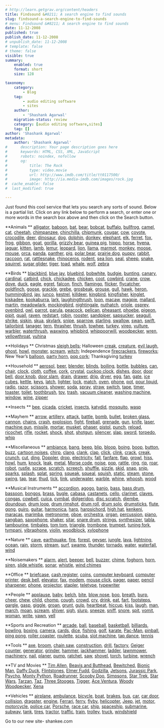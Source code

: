```yaml
---
# http://learn.getgrav.org/content/headers
title: Findsound &#8211; A search engine to find sounds
slug: findsound-a-search-engine-to-find-sounds
# menu: Findsound &#8211; A search engine to find sounds
date: 11-12-2008
published: true
publish_date: 11-12-2008
# unpublish_date: 11-12-2008
# template: false
# theme: false
visible: true
summary:
    enabled: true
    format: short
    size: 128

taxonomy:
    category:
        - Blog
    tag:
        - audio editing software
        - sites
    author:
        - 'Shashank Agarwal'
    migration-status: review
    category: [audio editing software,sites]
    tag: []
author: 'Shashank Agarwal'
metadata:
    author: 'Shashank Agarwal'
#      description: Your page description goes here
#      keywords: HTML, CSS, XML, JavaScript
#      robots: noindex, nofollow
#      og:
#          title: The Rock
#          type: video.movie
#          url: http://www.imdb.com/title/tt0117500/
#          image: http://ia.media-imdb.com/images/rock.jpg
#  cache_enable: false
#  last_modified: true

---
```


Just found this cool service that lets you search any sorts of sound. Below is a partial list. Click on any link below to perform a search, or enter one or more words in the search box above and then click on the Search button.

  
**Animals ** [alligator](http://www.findsounds.com/ISAPI/search.dll?keywords=alligator+crocodile), [baboon](http://www.findsounds.com/ISAPI/search.dll?keywords=baboon), [bat](http://www.findsounds.com/ISAPI/search.dll?keywords=bat), [bear](http://www.findsounds.com/ISAPI/search.dll?keywords=bear), [bobcat](http://www.findsounds.com/ISAPI/search.dll?keywords=bobcat+lynx), [buffalo](http://www.findsounds.com/ISAPI/search.dll?keywords=buffalo+bison), [bullfrog](http://www.findsounds.com/ISAPI/search.dll?keywords=bullfrog), [camel](http://www.findsounds.com/ISAPI/search.dll?keywords=camel), [cat](http://www.findsounds.com/ISAPI/search.dll?keywords=cat), [cheetah](http://www.findsounds.com/ISAPI/search.dll?keywords=cheetah), [chimpanzee](http://www.findsounds.com/ISAPI/search.dll?keywords=chimpanzee), [chinchilla](http://www.findsounds.com/ISAPI/search.dll?keywords=chinchilla), [chipmunk](http://www.findsounds.com/ISAPI/search.dll?keywords=chipmunk), [cougar](http://www.findsounds.com/ISAPI/search.dll?keywords=cougar), [cow](http://www.findsounds.com/ISAPI/search.dll?keywords=cow), [coyote](http://www.findsounds.com/ISAPI/search.dll?keywords=coyote), [crocodile](http://www.findsounds.com/ISAPI/search.dll?keywords=crocodile), [deer](http://www.findsounds.com/ISAPI/search.dll?keywords=deer), [dinosaur](http://www.findsounds.com/ISAPI/search.dll?keywords=dinosaur+T-rex), [dog](http://www.findsounds.com/ISAPI/search.dll?keywords=dog), [dolphin](http://www.findsounds.com/ISAPI/search.dll?keywords=dolphin), [donkey](http://www.findsounds.com/ISAPI/search.dll?keywords=donkey), [elephant](http://www.findsounds.com/ISAPI/search.dll?keywords=elephant), [elk](http://www.findsounds.com/ISAPI/search.dll?keywords=elk), [ferret](http://www.findsounds.com/ISAPI/search.dll?keywords=ferret), [fox](http://www.findsounds.com/ISAPI/search.dll?keywords=fox), [frog](http://www.findsounds.com/ISAPI/search.dll?keywords=frog), [gibbon](http://www.findsounds.com/ISAPI/search.dll?keywords=gibbon), [goat](http://www.findsounds.com/ISAPI/search.dll?keywords=goat), [gorilla](http://www.findsounds.com/ISAPI/search.dll?keywords=gorilla), [grizzly bear](http://www.findsounds.com/ISAPI/search.dll?keywords=grizzly+bear), [guinea pig](http://www.findsounds.com/ISAPI/search.dll?keywords=guinea), [hippo](http://www.findsounds.com/ISAPI/search.dll?keywords=hippo+hippopotamus), [horse](http://www.findsounds.com/ISAPI/search.dll?keywords=horse), [hyena](http://www.findsounds.com/ISAPI/search.dll?keywords=hyena), [jaguar](http://www.findsounds.com/ISAPI/search.dll?keywords=jaguar), [kitten](http://www.findsounds.com/ISAPI/search.dll?keywords=kitten), [lamb](http://www.findsounds.com/ISAPI/search.dll?keywords=lamb), [lemur](http://www.findsounds.com/ISAPI/search.dll?keywords=lemur), [leopard](http://www.findsounds.com/ISAPI/search.dll?keywords=leopard), [lion](http://www.findsounds.com/ISAPI/search.dll?keywords=lion), [llama](http://www.findsounds.com/ISAPI/search.dll?keywords=llama), [marmot](http://www.findsounds.com/ISAPI/search.dll?keywords=marmot), [monkey](http://www.findsounds.com/ISAPI/search.dll?keywords=monkey), [moose](http://www.findsounds.com/ISAPI/search.dll?keywords=moose), [mouse](http://www.findsounds.com/ISAPI/search.dll?keywords=mouse), [orca](http://www.findsounds.com/ISAPI/search.dll?keywords=orca), [panda](http://www.findsounds.com/ISAPI/search.dll?keywords=panda), [panther](http://www.findsounds.com/ISAPI/search.dll?keywords=panther), [pig](http://www.findsounds.com/ISAPI/search.dll?keywords=pig), [polar bear](http://www.findsounds.com/ISAPI/search.dll?keywords=polar+bear), [prairie dog](http://www.findsounds.com/ISAPI/search.dll?keywords=prairie), [puppy](http://www.findsounds.com/ISAPI/search.dll?keywords=puppy), [rabbit](http://www.findsounds.com/ISAPI/search.dll?keywords=rabbit), [raccoon](http://www.findsounds.com/ISAPI/search.dll?keywords=raccoon), [rat](http://www.findsounds.com/ISAPI/search.dll?keywords=rat), [rattlesnake](http://www.findsounds.com/ISAPI/search.dll?keywords=rattlesnake), [rhinoceros](http://www.findsounds.com/ISAPI/search.dll?keywords=rhino+rhinoceros), [rodent](http://www.findsounds.com/ISAPI/search.dll?keywords=rodent), [sea lion](http://www.findsounds.com/ISAPI/search.dll?keywords=sea+lion), [seal](http://www.findsounds.com/ISAPI/search.dll?keywords=seal), [sheep](http://www.findsounds.com/ISAPI/search.dll?keywords=sheep), [snake](http://www.findsounds.com/ISAPI/search.dll?keywords=snake), [squirrel](http://www.findsounds.com/ISAPI/search.dll?keywords=squirrel), [sugar glider](http://www.findsounds.com/ISAPI/search.dll?keywords=sugar+glider), [tiger](http://www.findsounds.com/ISAPI/search.dll?keywords=tiger), [toad](http://www.findsounds.com/ISAPI/search.dll?keywords=toad), [whale](http://www.findsounds.com/ISAPI/search.dll?keywords=whale), [wolf](http://www.findsounds.com/ISAPI/search.dll?keywords=wolf+wolves), [zebra](http://www.findsounds.com/ISAPI/search.dll?keywords=zebra)

**Birds ** [blackbird](http://www.findsounds.com/ISAPI/search.dll?keywords=blackbird), [blue jay](http://www.findsounds.com/ISAPI/search.dll?keywords=blue+jay), [bluebird](http://www.findsounds.com/ISAPI/search.dll?keywords=bluebird), [bobwhite](http://www.findsounds.com/ISAPI/search.dll?keywords=bobwhite), [budgie](http://www.findsounds.com/ISAPI/search.dll?keywords=budgie), [bunting](http://www.findsounds.com/ISAPI/search.dll?keywords=bunting), [canary](http://www.findsounds.com/ISAPI/search.dll?keywords=canary), [cardinal](http://www.findsounds.com/ISAPI/search.dll?keywords=cardinal), [catbird](http://www.findsounds.com/ISAPI/search.dll?keywords=catbird), [chick](http://www.findsounds.com/ISAPI/search.dll?keywords=chick), [chickadee](http://www.findsounds.com/ISAPI/search.dll?keywords=chickadee), [chicken](http://www.findsounds.com/ISAPI/search.dll?keywords=chicken), [coot](http://www.findsounds.com/ISAPI/search.dll?keywords=coot), [cowbird](http://www.findsounds.com/ISAPI/search.dll?keywords=cowbird), [crane](http://www.findsounds.com/ISAPI/search.dll?keywords=crane), [crow](http://www.findsounds.com/ISAPI/search.dll?keywords=crow), [dove](http://www.findsounds.com/ISAPI/search.dll?keywords=dove), [duck](http://www.findsounds.com/ISAPI/search.dll?keywords=duck), [eagle](http://www.findsounds.com/ISAPI/search.dll?keywords=eagle), [egret](http://www.findsounds.com/ISAPI/search.dll?keywords=egret), [falcon](http://www.findsounds.com/ISAPI/search.dll?keywords=falcon), [finch](http://www.findsounds.com/ISAPI/search.dll?keywords=finch), [flamingo](http://www.findsounds.com/ISAPI/search.dll?keywords=flamingo), [flicker](http://www.findsounds.com/ISAPI/search.dll?keywords=flicker), [flycatcher](http://www.findsounds.com/ISAPI/search.dll?keywords=flycatcher), [goldfinch](http://www.findsounds.com/ISAPI/search.dll?keywords=goldfinch), [goose](http://www.findsounds.com/ISAPI/search.dll?keywords=goose+geese), [grackle](http://www.findsounds.com/ISAPI/search.dll?keywords=grackle), [grebe](http://www.findsounds.com/ISAPI/search.dll?keywords=grebe), [grosbeak](http://www.findsounds.com/ISAPI/search.dll?keywords=grosbeak), [grouse](http://www.findsounds.com/ISAPI/search.dll?keywords=grouse), [gull](http://www.findsounds.com/ISAPI/search.dll?keywords=gull+seagull), [hawk](http://www.findsounds.com/ISAPI/search.dll?keywords=hawk), [heron](http://www.findsounds.com/ISAPI/search.dll?keywords=heron), [hummingbird](http://www.findsounds.com/ISAPI/search.dll?keywords=hummingbird), [jay](http://www.findsounds.com/ISAPI/search.dll?keywords=jay), [junco](http://www.findsounds.com/ISAPI/search.dll?keywords=junco), [kestrel](http://www.findsounds.com/ISAPI/search.dll?keywords=kestrel), [killdeer](http://www.findsounds.com/ISAPI/search.dll?keywords=killdeer), [kingbird](http://www.findsounds.com/ISAPI/search.dll?keywords=kingbird), [kingfisher](http://www.findsounds.com/ISAPI/search.dll?keywords=kingfisher), [kinglet](http://www.findsounds.com/ISAPI/search.dll?keywords=kinglet), [kiskadee](http://www.findsounds.com/ISAPI/search.dll?keywords=kiskadee), [kookaburra](http://www.findsounds.com/ISAPI/search.dll?keywords=kookaburra), [lark](http://www.findsounds.com/ISAPI/search.dll?keywords=lark), [laughingthrush](http://www.findsounds.com/ISAPI/search.dll?keywords=laughingthrush), [loon](http://www.findsounds.com/ISAPI/search.dll?keywords=loon), [macaw](http://www.findsounds.com/ISAPI/search.dll?keywords=macaw), [magpie](http://www.findsounds.com/ISAPI/search.dll?keywords=magpie), [mallard](http://www.findsounds.com/ISAPI/search.dll?keywords=mallard), [martin](http://www.findsounds.com/ISAPI/search.dll?keywords=martin), [meadowlark](http://www.findsounds.com/ISAPI/search.dll?keywords=meadowlark), [mockingbird](http://www.findsounds.com/ISAPI/search.dll?keywords=mockingbird), [nightingale](http://www.findsounds.com/ISAPI/search.dll?keywords=nightingale), [nuthatch](http://www.findsounds.com/ISAPI/search.dll?keywords=nuthatch), [oriole](http://www.findsounds.com/ISAPI/search.dll?keywords=oriole), [osprey](http://www.findsounds.com/ISAPI/search.dll?keywords=osprey), [ovenbird](http://www.findsounds.com/ISAPI/search.dll?keywords=ovenbird), [owl](http://www.findsounds.com/ISAPI/search.dll?keywords=owl), [parrot](http://www.findsounds.com/ISAPI/search.dll?keywords=parrot), [parula](http://www.findsounds.com/ISAPI/search.dll?keywords=parula), [peacock](http://www.findsounds.com/ISAPI/search.dll?keywords=peacock), [pelican](http://www.findsounds.com/ISAPI/search.dll?keywords=pelican), [pheasant](http://www.findsounds.com/ISAPI/search.dll?keywords=pheasant), [phoebe](http://www.findsounds.com/ISAPI/search.dll?keywords=phoebe), [pigeon](http://www.findsounds.com/ISAPI/search.dll?keywords=pigeon), [pipit](http://www.findsounds.com/ISAPI/search.dll?keywords=pipit), [quail](http://www.findsounds.com/ISAPI/search.dll?keywords=quail), [raven](http://www.findsounds.com/ISAPI/search.dll?keywords=raven), [redstart](http://www.findsounds.com/ISAPI/search.dll?keywords=redstart), [robin](http://www.findsounds.com/ISAPI/search.dll?keywords=robin), [rooster](http://www.findsounds.com/ISAPI/search.dll?keywords=rooster), [sandpiper](http://www.findsounds.com/ISAPI/search.dll?keywords=sandpiper), [sapsucker](http://www.findsounds.com/ISAPI/search.dll?keywords=sapsucker), [seagull](http://www.findsounds.com/ISAPI/search.dll?keywords=seagull), [shrike](http://www.findsounds.com/ISAPI/search.dll?keywords=shrike), [siskin](http://www.findsounds.com/ISAPI/search.dll?keywords=siskin), [skua](http://www.findsounds.com/ISAPI/search.dll?keywords=skua), [skylark](http://www.findsounds.com/ISAPI/search.dll?keywords=skylark), [snipe](http://www.findsounds.com/ISAPI/search.dll?keywords=snipe), [sparrow](http://www.findsounds.com/ISAPI/search.dll?keywords=sparrow), [starling](http://www.findsounds.com/ISAPI/search.dll?keywords=starling), [swallow](http://www.findsounds.com/ISAPI/search.dll?keywords=swallow), [swan](http://www.findsounds.com/ISAPI/search.dll?keywords=swan), [swift](http://www.findsounds.com/ISAPI/search.dll?keywords=swift), [tailorbird](http://www.findsounds.com/ISAPI/search.dll?keywords=tailorbird), [tanager](http://www.findsounds.com/ISAPI/search.dll?keywords=tanager), [tern](http://www.findsounds.com/ISAPI/search.dll?keywords=tern), [thrasher](http://www.findsounds.com/ISAPI/search.dll?keywords=thrasher), [thrush](http://www.findsounds.com/ISAPI/search.dll?keywords=thrush), [towhee](http://www.findsounds.com/ISAPI/search.dll?keywords=towhee), [turkey](http://www.findsounds.com/ISAPI/search.dll?keywords=turkey), [vireo](http://www.findsounds.com/ISAPI/search.dll?keywords=vireo), [vulture](http://www.findsounds.com/ISAPI/search.dll?keywords=vulture), [warbler](http://www.findsounds.com/ISAPI/search.dll?keywords=warbler), [waterthrush](http://www.findsounds.com/ISAPI/search.dll?keywords=waterthrush), [waxwing](http://www.findsounds.com/ISAPI/search.dll?keywords=waxwing), [whipbird](http://www.findsounds.com/ISAPI/search.dll?keywords=whipbird), [whippoorwill](http://www.findsounds.com/ISAPI/search.dll?keywords=whippoorwill), [woodpecker](http://www.findsounds.com/ISAPI/search.dll?keywords=woodpecker), [wren](http://www.findsounds.com/ISAPI/search.dll?keywords=wren), [yellowthroat](http://www.findsounds.com/ISAPI/search.dll?keywords=yellowthroat), [yuhina](http://www.findsounds.com/ISAPI/search.dll?keywords=yuhina)

**Holidays ** Christmas [sleigh bells](http://www.findsounds.com/ISAPI/search.dll?keywords=sleigh+bells); Halloween [creak](http://www.findsounds.com/ISAPI/search.dll?keywords=creak+creaky+creaking), [creature](http://www.findsounds.com/ISAPI/search.dll?keywords=creature), [evil laugh](http://www.findsounds.com/ISAPI/search.dll?keywords=evil+laugh), [ghost](http://www.findsounds.com/ISAPI/search.dll?keywords=ghost+evp), [howl](http://www.findsounds.com/ISAPI/search.dll?keywords=howl+howling), [monster](http://www.findsounds.com/ISAPI/search.dll?keywords=monster), [scream](http://www.findsounds.com/ISAPI/search.dll?keywords=scream+screaming), [witch](http://www.findsounds.com/ISAPI/search.dll?keywords=witch); Independence [firecrackers](http://www.findsounds.com/ISAPI/search.dll?keywords=firecrackers), [fireworks](http://www.findsounds.com/ISAPI/search.dll?keywords=fireworks); New Year’s [balloon](http://www.findsounds.com/ISAPI/search.dll?keywords=balloon), [party horn](http://www.findsounds.com/ISAPI/search.dll?keywords=party+horn), [pop cork](http://www.findsounds.com/ISAPI/search.dll?keywords=pop+cork); Thanksgiving [turkey](http://www.findsounds.com/ISAPI/search.dll?keywords=turkey)

**Household ** [aerosol](http://www.findsounds.com/ISAPI/search.dll?keywords=aerosol), [beer](http://www.findsounds.com/ISAPI/search.dll?keywords=beer), [blender](http://www.findsounds.com/ISAPI/search.dll?keywords=blender), [blinds](http://www.findsounds.com/ISAPI/search.dll?keywords=blinds), [boiling](http://www.findsounds.com/ISAPI/search.dll?keywords=boil+boiling), [bottle](http://www.findsounds.com/ISAPI/search.dll?keywords=bottle), [bubbles](http://www.findsounds.com/ISAPI/search.dll?keywords=bubbles), [can](http://www.findsounds.com/ISAPI/search.dll?keywords=can), [chair](http://www.findsounds.com/ISAPI/search.dll?keywords=chair), [clock](http://www.findsounds.com/ISAPI/search.dll?keywords=clock), [cloth](http://www.findsounds.com/ISAPI/search.dll?keywords=cloth), [coffee](http://www.findsounds.com/ISAPI/search.dll?keywords=coffee), [cork](http://www.findsounds.com/ISAPI/search.dll?keywords=cork), [crystal](http://www.findsounds.com/ISAPI/search.dll?keywords=crystal), [cuckoo clock](http://www.findsounds.com/ISAPI/search.dll?keywords=cuckoo+clock), [dishes](http://www.findsounds.com/ISAPI/search.dll?keywords=dishes), [door](http://www.findsounds.com/ISAPI/search.dll?keywords=door), [door bell](http://www.findsounds.com/ISAPI/search.dll?keywords=door+bell+doorbell), [door knob](http://www.findsounds.com/ISAPI/search.dll?keywords=door+knob), [door slam](http://www.findsounds.com/ISAPI/search.dll?keywords=door+slam), [drain](http://www.findsounds.com/ISAPI/search.dll?keywords=drain), [drawer](http://www.findsounds.com/ISAPI/search.dll?keywords=drawer), [drip](http://www.findsounds.com/ISAPI/search.dll?keywords=drip+dripping), [dryer](http://www.findsounds.com/ISAPI/search.dll?keywords=dryer), [egg](http://www.findsounds.com/ISAPI/search.dll?keywords=egg), [fan](http://www.findsounds.com/ISAPI/search.dll?keywords=fan), [gate](http://www.findsounds.com/ISAPI/search.dll?keywords=gate), [ice cubes](http://www.findsounds.com/ISAPI/search.dll?keywords=ice+cubes), [kettle](http://www.findsounds.com/ISAPI/search.dll?keywords=kettle), [keys](http://www.findsounds.com/ISAPI/search.dll?keywords=keys), [latch](http://www.findsounds.com/ISAPI/search.dll?keywords=latch), [lighter](http://www.findsounds.com/ISAPI/search.dll?keywords=lighter), [lock](http://www.findsounds.com/ISAPI/search.dll?keywords=lock), [match](http://www.findsounds.com/ISAPI/search.dll?keywords=match), [oven](http://www.findsounds.com/ISAPI/search.dll?keywords=oven), [phone](http://www.findsounds.com/ISAPI/search.dll?keywords=phone+telephone), [pot](http://www.findsounds.com/ISAPI/search.dll?keywords=pot+pan), [pour liquid](http://www.findsounds.com/ISAPI/search.dll?keywords=pour+pouring+liquid), [radio](http://www.findsounds.com/ISAPI/search.dll?keywords=radio), [razor](http://www.findsounds.com/ISAPI/search.dll?keywords=razor), [scissors](http://www.findsounds.com/ISAPI/search.dll?keywords=scissors), [shower](http://www.findsounds.com/ISAPI/search.dll?keywords=shower), [soda](http://www.findsounds.com/ISAPI/search.dll?keywords=soda), [spray](http://www.findsounds.com/ISAPI/search.dll?keywords=spray), [straw](http://www.findsounds.com/ISAPI/search.dll?keywords=straw), [switch](http://www.findsounds.com/ISAPI/search.dll?keywords=switch), [tape](http://www.findsounds.com/ISAPI/search.dll?keywords=tape), [timer](http://www.findsounds.com/ISAPI/search.dll?keywords=timer), [toaster](http://www.findsounds.com/ISAPI/search.dll?keywords=toaster), [toilet](http://www.findsounds.com/ISAPI/search.dll?keywords=toilet), [toothbrush](http://www.findsounds.com/ISAPI/search.dll?keywords=toothbrush+teeth), [toy](http://www.findsounds.com/ISAPI/search.dll?keywords=toy), [trash](http://www.findsounds.com/ISAPI/search.dll?keywords=trash+garbage), [vacuum cleaner](http://www.findsounds.com/ISAPI/search.dll?keywords=vacuum+cleaner), [washing machine](http://www.findsounds.com/ISAPI/search.dll?keywords=washing), [window](http://www.findsounds.com/ISAPI/search.dll?keywords=window), [wine](http://www.findsounds.com/ISAPI/search.dll?keywords=wine), [zipper](http://www.findsounds.com/ISAPI/search.dll?keywords=zipper)

**Insects ** [bee](http://www.findsounds.com/ISAPI/search.dll?keywords=bee), [cicada](http://www.findsounds.com/ISAPI/search.dll?keywords=cicada), [cricket](http://www.findsounds.com/ISAPI/search.dll?keywords=cricket), [insects](http://www.findsounds.com/ISAPI/search.dll?keywords=insects), [katydid](http://www.findsounds.com/ISAPI/search.dll?keywords=katydid), [mosquito](http://www.findsounds.com/ISAPI/search.dll?keywords=mosquito), [wasp](http://www.findsounds.com/ISAPI/search.dll?keywords=wasp)

**Mayhem ** [arrow](http://www.findsounds.com/ISAPI/search.dll?keywords=arrow), [artillery](http://www.findsounds.com/ISAPI/search.dll?keywords=artillery), [attack](http://www.findsounds.com/ISAPI/search.dll?keywords=attack), [battle](http://www.findsounds.com/ISAPI/search.dll?keywords=battle), [bomb](http://www.findsounds.com/ISAPI/search.dll?keywords=bomb), [bullet](http://www.findsounds.com/ISAPI/search.dll?keywords=bullet), [broken glass](http://www.findsounds.com/ISAPI/search.dll?keywords=glass), [cannon](http://www.findsounds.com/ISAPI/search.dll?keywords=cannon), [chains](http://www.findsounds.com/ISAPI/search.dll?keywords=chains), [crash](http://www.findsounds.com/ISAPI/search.dll?keywords=crash), [explosion](http://www.findsounds.com/ISAPI/search.dll?keywords=explosion+explode), [fight](http://www.findsounds.com/ISAPI/search.dll?keywords=fight), [fireball](http://www.findsounds.com/ISAPI/search.dll?keywords=fireball), [grenade](http://www.findsounds.com/ISAPI/search.dll?keywords=grenade), [gun](http://www.findsounds.com/ISAPI/search.dll?keywords=gun+gunshot+gunfire), [knife](http://www.findsounds.com/ISAPI/search.dll?keywords=knife), [laser](http://www.findsounds.com/ISAPI/search.dll?keywords=laser), [machine gun](http://www.findsounds.com/ISAPI/search.dll?keywords=machine+gun), [missile](http://www.findsounds.com/ISAPI/search.dll?keywords=missile), [mortar](http://www.findsounds.com/ISAPI/search.dll?keywords=mortar), [musket](http://www.findsounds.com/ISAPI/search.dll?keywords=musket), [phaser](http://www.findsounds.com/ISAPI/search.dll?keywords=phaser), [pistol](http://www.findsounds.com/ISAPI/search.dll?keywords=pistol), [punch](http://www.findsounds.com/ISAPI/search.dll?keywords=punch), [reload](http://www.findsounds.com/ISAPI/search.dll?keywords=reload+reloading), [ricochet](http://www.findsounds.com/ISAPI/search.dll?keywords=ricochet), [rifle](http://www.findsounds.com/ISAPI/search.dll?keywords=rifle), [rocket](http://www.findsounds.com/ISAPI/search.dll?keywords=rocket), [shock](http://www.findsounds.com/ISAPI/search.dll?keywords=shock), [shot](http://www.findsounds.com/ISAPI/search.dll?keywords=shot), [shotgun](http://www.findsounds.com/ISAPI/search.dll?keywords=shotgun), [silencer](http://www.findsounds.com/ISAPI/search.dll?keywords=silencer), [slap](http://www.findsounds.com/ISAPI/search.dll?keywords=slap), [sword](http://www.findsounds.com/ISAPI/search.dll?keywords=sword), [torpedo](http://www.findsounds.com/ISAPI/search.dll?keywords=torpedo), [whip](http://www.findsounds.com/ISAPI/search.dll?keywords=whip)

**Miscellaneous ** [ambiance](http://www.findsounds.com/ISAPI/search.dll?keywords=ambiance+ambience+ambient), [bang](http://www.findsounds.com/ISAPI/search.dll?keywords=bang+banging), [beep](http://www.findsounds.com/ISAPI/search.dll?keywords=beep+beeper+beeping), [blip](http://www.findsounds.com/ISAPI/search.dll?keywords=blip), [bloop](http://www.findsounds.com/ISAPI/search.dll?keywords=bloop), [boing](http://www.findsounds.com/ISAPI/search.dll?keywords=boing+spring+springy), [boop](http://www.findsounds.com/ISAPI/search.dll?keywords=boop), [button](http://www.findsounds.com/ISAPI/search.dll?keywords=button), [buzz](http://www.findsounds.com/ISAPI/search.dll?keywords=buzz+buzzer+buzzing), [cartoon noises](http://www.findsounds.com/ISAPI/search.dll?keywords=cartoon), [chirp](http://www.findsounds.com/ISAPI/search.dll?keywords=chirp+chirping), [clang](http://www.findsounds.com/ISAPI/search.dll?keywords=clang+clanging), [clank](http://www.findsounds.com/ISAPI/search.dll?keywords=clank+clanking), [clap](http://www.findsounds.com/ISAPI/search.dll?keywords=clap+clapping), [click](http://www.findsounds.com/ISAPI/search.dll?keywords=click+clicking), [clink](http://www.findsounds.com/ISAPI/search.dll?keywords=clink+clinking), [crack](http://www.findsounds.com/ISAPI/search.dll?keywords=crack+cracking), [creak](http://www.findsounds.com/ISAPI/search.dll?keywords=creak+creaky+creaking), [crunch](http://www.findsounds.com/ISAPI/search.dll?keywords=crunch+crunching), [cut](http://www.findsounds.com/ISAPI/search.dll?keywords=cut+slice), [ding](http://www.findsounds.com/ISAPI/search.dll?keywords=ding+dinging), [Doppler](http://www.findsounds.com/ISAPI/search.dll?keywords=Doppler), [drop](http://www.findsounds.com/ISAPI/search.dll?keywords=drop+dropping), [electricity](http://www.findsounds.com/ISAPI/search.dll?keywords=electricity+current), [fall](http://www.findsounds.com/ISAPI/search.dll?keywords=fall+falling), [fanfare](http://www.findsounds.com/ISAPI/search.dll?keywords=fanfare), [flap](http://www.findsounds.com/ISAPI/search.dll?keywords=flap+flapping), [growl](http://www.findsounds.com/ISAPI/search.dll?keywords=growl+growling), [hiss](http://www.findsounds.com/ISAPI/search.dll?keywords=hiss+hissing), [howl](http://www.findsounds.com/ISAPI/search.dll?keywords=howl+howling), [hum](http://www.findsounds.com/ISAPI/search.dll?keywords=hum+humming), [knock](http://www.findsounds.com/ISAPI/search.dll?keywords=knock+knocking), [leak](http://www.findsounds.com/ISAPI/search.dll?keywords=leak+leaking), [metal](http://www.findsounds.com/ISAPI/search.dll?keywords=metal+metallic), [Morse code](http://www.findsounds.com/ISAPI/search.dll?keywords=Morse+code), [noise](http://www.findsounds.com/ISAPI/search.dll?keywords=noise+noisy), [pop](http://www.findsounds.com/ISAPI/search.dll?keywords=pop+popping), [rattle](http://www.findsounds.com/ISAPI/search.dll?keywords=rattle+rattling), [ring](http://www.findsounds.com/ISAPI/search.dll?keywords=ring+ringing), [rip](http://www.findsounds.com/ISAPI/search.dll?keywords=rip+ripping), [roar](http://www.findsounds.com/ISAPI/search.dll?keywords=roar+roaring), [robot](http://www.findsounds.com/ISAPI/search.dll?keywords=robot+robotic), [rustle](http://www.findsounds.com/ISAPI/search.dll?keywords=rustle+rustling), [scrape](http://www.findsounds.com/ISAPI/search.dll?keywords=scrape+scraping), [scratch](http://www.findsounds.com/ISAPI/search.dll?keywords=scratch+scratching), [screech](http://www.findsounds.com/ISAPI/search.dll?keywords=screech+screeching), [shuffle](http://www.findsounds.com/ISAPI/search.dll?keywords=shuffle+shuffling), [sizzle](http://www.findsounds.com/ISAPI/search.dll?keywords=sizzle+sizzling), [skid](http://www.findsounds.com/ISAPI/search.dll?keywords=skid+skidding), [snap](http://www.findsounds.com/ISAPI/search.dll?keywords=snap+snapping), [snip](http://www.findsounds.com/ISAPI/search.dll?keywords=snip+snipping), [sparks](http://www.findsounds.com/ISAPI/search.dll?keywords=sparks), [splash](http://www.findsounds.com/ISAPI/search.dll?keywords=splash+splashing), [splat](http://www.findsounds.com/ISAPI/search.dll?keywords=splat), [spring](http://www.findsounds.com/ISAPI/search.dll?keywords=spring+springy+boing), [squeak](http://www.findsounds.com/ISAPI/search.dll?keywords=squeak+squeaky+squeaking), [squeal](http://www.findsounds.com/ISAPI/search.dll?keywords=squeal+squealing), [squish](http://www.findsounds.com/ISAPI/search.dll?keywords=squish+squishing), [static](http://www.findsounds.com/ISAPI/search.dll?keywords=static), [steam](http://www.findsounds.com/ISAPI/search.dll?keywords=steam), [stone](http://www.findsounds.com/ISAPI/search.dll?keywords=stone+rock), [swing](http://www.findsounds.com/ISAPI/search.dll?keywords=swing+swinging), [tap](http://www.findsounds.com/ISAPI/search.dll?keywords=tap+tapping), [tear](http://www.findsounds.com/ISAPI/search.dll?keywords=tear+tearing), [thud](http://www.findsounds.com/ISAPI/search.dll?keywords=thud), [tick](http://www.findsounds.com/ISAPI/search.dll?keywords=tick+ticking), [tink](http://www.findsounds.com/ISAPI/search.dll?keywords=tink), [underwater](http://www.findsounds.com/ISAPI/search.dll?keywords=underwater), [warble](http://www.findsounds.com/ISAPI/search.dll?keywords=warble+warbling), [whine](http://www.findsounds.com/ISAPI/search.dll?keywords=whine+whining), [whoosh](http://www.findsounds.com/ISAPI/search.dll?keywords=whoosh), [wood](http://www.findsounds.com/ISAPI/search.dll?keywords=wood)

**Musical Instruments ** [accordion](http://www.findsounds.com/ISAPI/search.dll?keywords=accordion), [agogo](http://www.findsounds.com/ISAPI/search.dll?keywords=agogo), [banjo](http://www.findsounds.com/ISAPI/search.dll?keywords=banjo), [bass](http://www.findsounds.com/ISAPI/search.dll?keywords=bass), [bass drum](http://www.findsounds.com/ISAPI/search.dll?keywords=bass+drum), [bassoon](http://www.findsounds.com/ISAPI/search.dll?keywords=bassoon), [bongos](http://www.findsounds.com/ISAPI/search.dll?keywords=bongos), [brass](http://www.findsounds.com/ISAPI/search.dll?keywords=brass), [bugle](http://www.findsounds.com/ISAPI/search.dll?keywords=bugle), [cabasa](http://www.findsounds.com/ISAPI/search.dll?keywords=cabasa), [castanets](http://www.findsounds.com/ISAPI/search.dll?keywords=castanets), [cello](http://www.findsounds.com/ISAPI/search.dll?keywords=cello), [clarinet](http://www.findsounds.com/ISAPI/search.dll?keywords=clarinet), [claves](http://www.findsounds.com/ISAPI/search.dll?keywords=claves), [congas](http://www.findsounds.com/ISAPI/search.dll?keywords=congas), [cowbell](http://www.findsounds.com/ISAPI/search.dll?keywords=cowbell), [cuica](http://www.findsounds.com/ISAPI/search.dll?keywords=cuica), [cymbal](http://www.findsounds.com/ISAPI/search.dll?keywords=cymbal), [didgeridoo](http://www.findsounds.com/ISAPI/search.dll?keywords=didgeridoo), [disc scratch](http://www.findsounds.com/ISAPI/search.dll?keywords=disc+record+scratch+scratching), [djembe](http://www.findsounds.com/ISAPI/search.dll?keywords=djembe), [doundoun](http://www.findsounds.com/ISAPI/search.dll?keywords=doundoun), [drum loop](http://www.findsounds.com/ISAPI/search.dll?keywords=drum+loop), [drum rimshot](http://www.findsounds.com/ISAPI/search.dll?keywords=rimshot), [drum roll](http://www.findsounds.com/ISAPI/search.dll?keywords=drum+roll), [drum solo](http://www.findsounds.com/ISAPI/search.dll?keywords=drum+solo), [drumsticks](http://www.findsounds.com/ISAPI/search.dll?keywords=drumsticks), [flute](http://www.findsounds.com/ISAPI/search.dll?keywords=flute), [gong](http://www.findsounds.com/ISAPI/search.dll?keywords=gong), [guiro](http://www.findsounds.com/ISAPI/search.dll?keywords=guiro), [guitar](http://www.findsounds.com/ISAPI/search.dll?keywords=guitar), [harmonica](http://www.findsounds.com/ISAPI/search.dll?keywords=harmonica), [harp](http://www.findsounds.com/ISAPI/search.dll?keywords=harp), [harpsichord](http://www.findsounds.com/ISAPI/search.dll?keywords=harpsichord), [high hat](http://www.findsounds.com/ISAPI/search.dll?keywords=high+hat), [kenkeni](http://www.findsounds.com/ISAPI/search.dll?keywords=kenkeni), [maracas](http://www.findsounds.com/ISAPI/search.dll?keywords=maracas), [marimba](http://www.findsounds.com/ISAPI/search.dll?keywords=marimba), [metronome](http://www.findsounds.com/ISAPI/search.dll?keywords=metronome), [oboe](http://www.findsounds.com/ISAPI/search.dll?keywords=oboe), [orchestra](http://www.findsounds.com/ISAPI/search.dll?keywords=orchestra), [organ](http://www.findsounds.com/ISAPI/search.dll?keywords=organ), [percussion](http://www.findsounds.com/ISAPI/search.dll?keywords=percussion), [piano](http://www.findsounds.com/ISAPI/search.dll?keywords=piano), [sangban](http://www.findsounds.com/ISAPI/search.dll?keywords=sangban), [saxophone](http://www.findsounds.com/ISAPI/search.dll?keywords=saxophone+sax), [shaker](http://www.findsounds.com/ISAPI/search.dll?keywords=shaker), [sitar](http://www.findsounds.com/ISAPI/search.dll?keywords=sitar), [snare drum](http://www.findsounds.com/ISAPI/search.dll?keywords=snare+drum), [strings](http://www.findsounds.com/ISAPI/search.dll?keywords=strings+stringed), [synthesizer](http://www.findsounds.com/ISAPI/search.dll?keywords=synthesizer), [tabla](http://www.findsounds.com/ISAPI/search.dll?keywords=tabla), [tambourine](http://www.findsounds.com/ISAPI/search.dll?keywords=tambourine), [timbales](http://www.findsounds.com/ISAPI/search.dll?keywords=timbales), [tom tom](http://www.findsounds.com/ISAPI/search.dll?keywords=tom+tom), [triangle](http://www.findsounds.com/ISAPI/search.dll?keywords=triangle), [trombone](http://www.findsounds.com/ISAPI/search.dll?keywords=trombone), [trumpet](http://www.findsounds.com/ISAPI/search.dll?keywords=trumpet), [tuning fork](http://www.findsounds.com/ISAPI/search.dll?keywords=tuning+fork), [tympani](http://www.findsounds.com/ISAPI/search.dll?keywords=tympani+timpani), [vibraphone](http://www.findsounds.com/ISAPI/search.dll?keywords=vibraphone), [violin](http://www.findsounds.com/ISAPI/search.dll?keywords=violin), [woodblock](http://www.findsounds.com/ISAPI/search.dll?keywords=woodblock+block), [xylophone](http://www.findsounds.com/ISAPI/search.dll?keywords=xylophone)

**Nature ** [cave](http://www.findsounds.com/ISAPI/search.dll?keywords=cave), [earthquake](http://www.findsounds.com/ISAPI/search.dll?keywords=earthquake), [fire](http://www.findsounds.com/ISAPI/search.dll?keywords=fire+flame), [forest](http://www.findsounds.com/ISAPI/search.dll?keywords=forest), [geyser](http://www.findsounds.com/ISAPI/search.dll?keywords=geyser), [jungle](http://www.findsounds.com/ISAPI/search.dll?keywords=jungle), [lava](http://www.findsounds.com/ISAPI/search.dll?keywords=lava), [lightning](http://www.findsounds.com/ISAPI/search.dll?keywords=lightning), [ocean](http://www.findsounds.com/ISAPI/search.dll?keywords=ocean+surf+waves), [rain](http://www.findsounds.com/ISAPI/search.dll?keywords=rain), [storm](http://www.findsounds.com/ISAPI/search.dll?keywords=storm), [stream](http://www.findsounds.com/ISAPI/search.dll?keywords=stream+river+brook+creek), [surf](http://www.findsounds.com/ISAPI/search.dll?keywords=surf+waves+ocean+shoreline+seaside+seashore), [swamp](http://www.findsounds.com/ISAPI/search.dll?keywords=swamp), [thunder](http://www.findsounds.com/ISAPI/search.dll?keywords=thunder), [tornado](http://www.findsounds.com/ISAPI/search.dll?keywords=tornado), [water](http://www.findsounds.com/ISAPI/search.dll?keywords=water), [waterfall](http://www.findsounds.com/ISAPI/search.dll?keywords=waterfall), [wind](http://www.findsounds.com/ISAPI/search.dll?keywords=wind)

**Noisemakers ** [alarm](http://www.findsounds.com/ISAPI/search.dll?keywords=alarm), [alert](http://www.findsounds.com/ISAPI/search.dll?keywords=alert), [beeper](http://www.findsounds.com/ISAPI/search.dll?keywords=beeper), [bell](http://www.findsounds.com/ISAPI/search.dll?keywords=bell), [buzzer](http://www.findsounds.com/ISAPI/search.dll?keywords=buzzer+buzz), [chime](http://www.findsounds.com/ISAPI/search.dll?keywords=chime), [foghorn](http://www.findsounds.com/ISAPI/search.dll?keywords=foghorn), [horn](http://www.findsounds.com/ISAPI/search.dll?keywords=horn+klaxon), [siren](http://www.findsounds.com/ISAPI/search.dll?keywords=siren), [slide whistle](http://www.findsounds.com/ISAPI/search.dll?keywords=slide+whistle), [sonar](http://www.findsounds.com/ISAPI/search.dll?keywords=sonar), [whistle](http://www.findsounds.com/ISAPI/search.dll?keywords=whistle), [wind chimes](http://www.findsounds.com/ISAPI/search.dll?keywords=wind+chimes)

**Office ** [briefcase](http://www.findsounds.com/ISAPI/search.dll?keywords=briefcase), [cash register](http://www.findsounds.com/ISAPI/search.dll?keywords=cash+register), [coins](http://www.findsounds.com/ISAPI/search.dll?keywords=coins), [computer keyboard](http://www.findsounds.com/ISAPI/search.dll?keywords=computer+keyboard+typing), [computer printer](http://www.findsounds.com/ISAPI/search.dll?keywords=computer+printer), [desk bell](http://www.findsounds.com/ISAPI/search.dll?keywords=desk+bell), [elevator](http://www.findsounds.com/ISAPI/search.dll?keywords=elevator), [fax](http://www.findsounds.com/ISAPI/search.dll?keywords=fax), [modem](http://www.findsounds.com/ISAPI/search.dll?keywords=modem), [mouse click](http://www.findsounds.com/ISAPI/search.dll?keywords=mouse+click), [pager](http://www.findsounds.com/ISAPI/search.dll?keywords=pager), [paper](http://www.findsounds.com/ISAPI/search.dll?keywords=paper+page), [pencil sharpener](http://www.findsounds.com/ISAPI/search.dll?keywords=pencil+sharpener), [phone](http://www.findsounds.com/ISAPI/search.dll?keywords=phone+telephone), [projector](http://www.findsounds.com/ISAPI/search.dll?keywords=projector), [stapler](http://www.findsounds.com/ISAPI/search.dll?keywords=stapler+staple), [teletype](http://www.findsounds.com/ISAPI/search.dll?keywords=teletype), [typewriter](http://www.findsounds.com/ISAPI/search.dll?keywords=typewriter)

**People ** [applause](http://www.findsounds.com/ISAPI/search.dll?keywords=applause), [baby](http://www.findsounds.com/ISAPI/search.dll?keywords=baby), [belch](http://www.findsounds.com/ISAPI/search.dll?keywords=belch+belching), [bite](http://www.findsounds.com/ISAPI/search.dll?keywords=bite+biting), [blow nose](http://www.findsounds.com/ISAPI/search.dll?keywords=blow+blowing+nose), [boo](http://www.findsounds.com/ISAPI/search.dll?keywords=boo+booing), [breath](http://www.findsounds.com/ISAPI/search.dll?keywords=breath+breathe+breathing), [burp](http://www.findsounds.com/ISAPI/search.dll?keywords=burp+burping), [cheer](http://www.findsounds.com/ISAPI/search.dll?keywords=cheer+cheering), [chew](http://www.findsounds.com/ISAPI/search.dll?keywords=chew+chewing), [child](http://www.findsounds.com/ISAPI/search.dll?keywords=child+children), [chomp](http://www.findsounds.com/ISAPI/search.dll?keywords=chomp+chomping), [cough](http://www.findsounds.com/ISAPI/search.dll?keywords=cough+coughing), [crowd](http://www.findsounds.com/ISAPI/search.dll?keywords=crowd), [cry](http://www.findsounds.com/ISAPI/search.dll?keywords=cry+crying), [drink](http://www.findsounds.com/ISAPI/search.dll?keywords=drink+drinking), [eat](http://www.findsounds.com/ISAPI/search.dll?keywords=eat+eating), [fart](http://www.findsounds.com/ISAPI/search.dll?keywords=fart+farting), [footsteps](http://www.findsounds.com/ISAPI/search.dll?keywords=footsteps), [gargle](http://www.findsounds.com/ISAPI/search.dll?keywords=gargle+gargling), [gasp](http://www.findsounds.com/ISAPI/search.dll?keywords=gasp+gasping), [giggle](http://www.findsounds.com/ISAPI/search.dll?keywords=giggle+giggling), [groan](http://www.findsounds.com/ISAPI/search.dll?keywords=groan+groaning), [grunt](http://www.findsounds.com/ISAPI/search.dll?keywords=grunt+grunting), [gulp](http://www.findsounds.com/ISAPI/search.dll?keywords=gulp+gulping), [heartbeat](http://www.findsounds.com/ISAPI/search.dll?keywords=heartbeat+heart), [hiccup](http://www.findsounds.com/ISAPI/search.dll?keywords=hiccup), [kiss](http://www.findsounds.com/ISAPI/search.dll?keywords=kiss+kissing), [laugh](http://www.findsounds.com/ISAPI/search.dll?keywords=laugh+laughter+laughing), [man](http://www.findsounds.com/ISAPI/search.dll?keywords=man+men), [march](http://www.findsounds.com/ISAPI/search.dll?keywords=march+marching), [moan](http://www.findsounds.com/ISAPI/search.dll?keywords=moan+moaning), [scream](http://www.findsounds.com/ISAPI/search.dll?keywords=scream+screaming), [shiver](http://www.findsounds.com/ISAPI/search.dll?keywords=shiver+shivering), [sigh](http://www.findsounds.com/ISAPI/search.dll?keywords=sigh+sighing), [slurp](http://www.findsounds.com/ISAPI/search.dll?keywords=slurp+slurping), [sneeze](http://www.findsounds.com/ISAPI/search.dll?keywords=sneeze+sneezing), [sniff](http://www.findsounds.com/ISAPI/search.dll?keywords=sniff+sniffle+sniffing+sniffling), [snore](http://www.findsounds.com/ISAPI/search.dll?keywords=snore+snoring), [spit](http://www.findsounds.com/ISAPI/search.dll?keywords=spit+spitting), [vomit](http://www.findsounds.com/ISAPI/search.dll?keywords=vomit+vomiting), [woman](http://www.findsounds.com/ISAPI/search.dll?keywords=woman+women), [write](http://www.findsounds.com/ISAPI/search.dll?keywords=write+writing), [yawn](http://www.findsounds.com/ISAPI/search.dll?keywords=yawn+yawning), [yell](http://www.findsounds.com/ISAPI/search.dll?keywords=yell+yelling)

**Sports and Recreation ** [arcade](http://www.findsounds.com/ISAPI/search.dll?keywords=arcade), [ball](http://www.findsounds.com/ISAPI/search.dll?keywords=ball), [baseball](http://www.findsounds.com/ISAPI/search.dll?keywords=baseball), [basketball](http://www.findsounds.com/ISAPI/search.dll?keywords=basketball), [billiards](http://www.findsounds.com/ISAPI/search.dll?keywords=billiards+pool), [bowling](http://www.findsounds.com/ISAPI/search.dll?keywords=bowling), [boxing](http://www.findsounds.com/ISAPI/search.dll?keywords=boxing), [camera](http://www.findsounds.com/ISAPI/search.dll?keywords=camera), [cards](http://www.findsounds.com/ISAPI/search.dll?keywords=cards), [dice](http://www.findsounds.com/ISAPI/search.dll?keywords=dice), [fishing](http://www.findsounds.com/ISAPI/search.dll?keywords=fishing+fish), [golf](http://www.findsounds.com/ISAPI/search.dll?keywords=golf), [karate](http://www.findsounds.com/ISAPI/search.dll?keywords=karate), [Pac-Man](http://www.findsounds.com/ISAPI/search.dll?keywords=Pac), [pinball](http://www.findsounds.com/ISAPI/search.dll?keywords=pinball), [ping pong](http://www.findsounds.com/ISAPI/search.dll?keywords=ping+pong), [roller coaster](http://www.findsounds.com/ISAPI/search.dll?keywords=roller+coaster+rollercoaster), [roulette](http://www.findsounds.com/ISAPI/search.dll?keywords=roulette), [scuba](http://www.findsounds.com/ISAPI/search.dll?keywords=scuba), [slot machine](http://www.findsounds.com/ISAPI/search.dll?keywords=slots), [tap dance](http://www.findsounds.com/ISAPI/search.dll?keywords=tap+dance+dancing), [tennis](http://www.findsounds.com/ISAPI/search.dll?keywords=tennis)

**Tools ** [axe](http://www.findsounds.com/ISAPI/search.dll?keywords=axe+ax), [broom](http://www.findsounds.com/ISAPI/search.dll?keywords=broom), [chain saw](http://www.findsounds.com/ISAPI/search.dll?keywords=chain+saw+chainsaw), [construction](http://www.findsounds.com/ISAPI/search.dll?keywords=construction), [drill](http://www.findsounds.com/ISAPI/search.dll?keywords=drill), [factory](http://www.findsounds.com/ISAPI/search.dll?keywords=factory), [Geiger counter](http://www.findsounds.com/ISAPI/search.dll?keywords=Geiger), [generator](http://www.findsounds.com/ISAPI/search.dll?keywords=generator), [grinder](http://www.findsounds.com/ISAPI/search.dll?keywords=grinder), [hammer](http://www.findsounds.com/ISAPI/search.dll?keywords=hammer), [jackhammer](http://www.findsounds.com/ISAPI/search.dll?keywords=jackhammer), [ladder](http://www.findsounds.com/ISAPI/search.dll?keywords=ladder), [lawnmower](http://www.findsounds.com/ISAPI/search.dll?keywords=lawnmower+mower), [machinery](http://www.findsounds.com/ISAPI/search.dll?keywords=machinery), [nail](http://www.findsounds.com/ISAPI/search.dll?keywords=nail), [planer](http://www.findsounds.com/ISAPI/search.dll?keywords=planer), [pump](http://www.findsounds.com/ISAPI/search.dll?keywords=pump), [ratchet](http://www.findsounds.com/ISAPI/search.dll?keywords=ratchet), [saw](http://www.findsounds.com/ISAPI/search.dll?keywords=saw), [shovel](http://www.findsounds.com/ISAPI/search.dll?keywords=shovel), [torch](http://www.findsounds.com/ISAPI/search.dll?keywords=torch+blowtorch), [turbine](http://www.findsounds.com/ISAPI/search.dll?keywords=turbine), [wrench](http://www.findsounds.com/ISAPI/search.dll?keywords=wrench)

**TV and Movies ** [Tim Allen](http://www.findsounds.com/ISAPI/search.dll?keywords=Tim+Allen), [Beavis and Butthead](http://www.findsounds.com/ISAPI/search.dll?keywords=Beavis+Butthead), [Bewitched](http://www.findsounds.com/ISAPI/search.dll?keywords=Bewitched), [Bionic Man](http://www.findsounds.com/ISAPI/search.dll?keywords=bionic), [Daffy Duck](http://www.findsounds.com/ISAPI/search.dll?keywords=Daffy), [Flintstones](http://www.findsounds.com/ISAPI/search.dll?keywords=Flintstones), [Elmer Fudd](http://www.findsounds.com/ISAPI/search.dll?keywords=Elmer+Fudd), [Godzilla](http://www.findsounds.com/ISAPI/search.dll?keywords=Godzilla), [Jetsons](http://www.findsounds.com/ISAPI/search.dll?keywords=Jetsons), [Jurassic Park](http://www.findsounds.com/ISAPI/search.dll?keywords=Jurassic+Park), [Psycho](http://www.findsounds.com/ISAPI/search.dll?keywords=Psycho), [Monty Python](http://www.findsounds.com/ISAPI/search.dll?keywords=Monty+Python), [Roadrunner](http://www.findsounds.com/ISAPI/search.dll?keywords=Roadrunner), [Scooby Doo](http://www.findsounds.com/ISAPI/search.dll?keywords=Scooby+Doo), [Simpsons](http://www.findsounds.com/ISAPI/search.dll?keywords=Simpsons), [Star Trek](http://www.findsounds.com/ISAPI/search.dll?keywords=Star+Trek), [Star Wars](http://www.findsounds.com/ISAPI/search.dll?keywords=Star+Wars), [Tarzan](http://www.findsounds.com/ISAPI/search.dll?keywords=Tarzan), [Taz](http://www.findsounds.com/ISAPI/search.dll?keywords=Taz), [Three Stooges](http://www.findsounds.com/ISAPI/search.dll?keywords=Three+Stooges), [Tigger](http://www.findsounds.com/ISAPI/search.dll?keywords=Tigger), [Ace Ventura](http://www.findsounds.com/ISAPI/search.dll?keywords=Ace+Ventura), [Woody Woodpecker](http://www.findsounds.com/ISAPI/search.dll?keywords=Woody+Woodpecker), [Xena](http://www.findsounds.com/ISAPI/search.dll?keywords=Xena)

**Vehicles ** [airplane](http://www.findsounds.com/ISAPI/search.dll?keywords=airplane+plane), [ambulance](http://www.findsounds.com/ISAPI/search.dll?keywords=ambulance), [bicycle](http://www.findsounds.com/ISAPI/search.dll?keywords=bicycle), [boat](http://www.findsounds.com/ISAPI/search.dll?keywords=boat), [brakes](http://www.findsounds.com/ISAPI/search.dll?keywords=brakes), [bus](http://www.findsounds.com/ISAPI/search.dll?keywords=bus), [car](http://www.findsounds.com/ISAPI/search.dll?keywords=car), [car door](http://www.findsounds.com/ISAPI/search.dll?keywords=car+door), [collision](http://www.findsounds.com/ISAPI/search.dll?keywords=collision), [dragster](http://www.findsounds.com/ISAPI/search.dll?keywords=dragster), [engine](http://www.findsounds.com/ISAPI/search.dll?keywords=engine), [Ferrari](http://www.findsounds.com/ISAPI/search.dll?keywords=Ferrari), [ferry](http://www.findsounds.com/ISAPI/search.dll?keywords=ferry), [flyby](http://www.findsounds.com/ISAPI/search.dll?keywords=flyby), [helicopter](http://www.findsounds.com/ISAPI/search.dll?keywords=helicopter), [Jeep](http://www.findsounds.com/ISAPI/search.dll?keywords=Jeep), [jet](http://www.findsounds.com/ISAPI/search.dll?keywords=jet), [motor](http://www.findsounds.com/ISAPI/search.dll?keywords=motor), [motorcycle](http://www.findsounds.com/ISAPI/search.dll?keywords=motorcycle), [police car](http://www.findsounds.com/ISAPI/search.dll?keywords=police), [Porsche](http://www.findsounds.com/ISAPI/search.dll?keywords=Porsche), [race car](http://www.findsounds.com/ISAPI/search.dll?keywords=race), [ship](http://www.findsounds.com/ISAPI/search.dll?keywords=ship), [spaceship](http://www.findsounds.com/ISAPI/search.dll?keywords=spaceship), [submarine](http://www.findsounds.com/ISAPI/search.dll?keywords=submarine), [subway](http://www.findsounds.com/ISAPI/search.dll?keywords=subway), [tank](http://www.findsounds.com/ISAPI/search.dll?keywords=tank), [tires](http://www.findsounds.com/ISAPI/search.dll?keywords=tires), [tractor](http://www.findsounds.com/ISAPI/search.dll?keywords=tractor), [traffic](http://www.findsounds.com/ISAPI/search.dll?keywords=traffic), [train](http://www.findsounds.com/ISAPI/search.dll?keywords=train+railroad), [trolley](http://www.findsounds.com/ISAPI/search.dll?keywords=trolley), [truck](http://www.findsounds.com/ISAPI/search.dll?keywords=truck), [windshield](http://www.findsounds.com/ISAPI/search.dll?keywords=windshield)

Go to our new site- shankee.com
